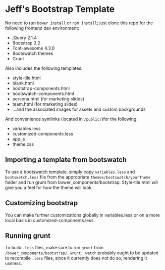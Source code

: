 Jeff's Bootstrap Template
=========================

No need to run `bower install` or `npm install`; just clone this repo for the following frontend dev environment:

* jQuery 2.1.4
* Bootstrap 3.2
* Font-awesome 4.3.0
* Bootswatch themes
* Grunt 

Also includes the following templates:
* style-tile.html
* blank.html
* bootstrap-components.html
* bootswatch-components.html
* persona.html (for marketing slides)
* team.html (for marketing slides)
* ...and the associated images for assets and custom backgrounds

And convenience symlinks (located in `/public/`)for the following:

* variables.less
* customized-components.less
* app.js
* theme.css 

Importing a template from bootswatch
-----------------------------------

To use a bootswatch template, simply copy `variables.less` and `bootswatch.less` file from the appropriate `themes/bootswatch/yourTheme` folder  and run grunt from bower_components/bootstrap. Style-tile.html will give you a feel for how the theme will look. 

Customizing bootstrap
---------------------
You can make further customizations globally in variables.less or on a more local basis in customized-components.less.

Running grunt
-------------
To build `.less` files, make sure to run `grunt` from `/bower_components/bootstrap/`. `Grunt: watch` probably ought to be updated to recompile `.less` files, since it currently does not do so, rendering it useless.





